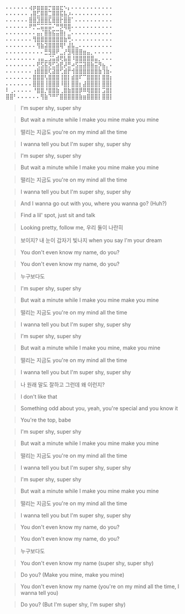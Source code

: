 ⠄⠄⠄⠄⠄⠄⢴⡶⣶⣶⣶⡒⣶⣶⣖⠢⡄⠄⠄⠄⠄⠄⠄⠄⠄⠄⠄⠄ <br>
⠄⠄⠄⠄⠄⠄⢠⣿⣋⣿⣿⣉⣿⣿⣯⣧⡰⠄⠄⠄⠄⠄⠄⠄⠄⠄⠄⠄ <br>
⠄⠄⠄⠄⠄⠄⣿⣿⣹⣿⣿⣏⣿⣿⡗⣿⣿⠁⠄⠄⠄⠄⠄⠄⠄⠄⠄⠄ <br>
⠄⠄⠄⠄⠄⠄⠟⡛⣉⣭⣭⣭⠌⠛⡻⢿⣿⠄⠄⠄⠄⠄⠄⠄⠄⠄⠄⠄ <br>
⠄⠄⠄⠄⠄⠄⠄⠄⣤⡌⣿⣷⣯⣭⣿⡆⣈⠄⠄⠄⠄⠄⠄⠄⠄⠄⠄⠄ <br>
⠄⠄⠄⠄⠄⠄⠄⢻⣿⣿⣿⣿⣿⣿⣿⣷⢛⠄⠄⠄⠄⠄⠄⠄⠄⠄⠄⠄ <br>
⠄⠄⠄⠄⠄⠄⠄⠄⢻⣷⣽⣿⣿⣿⢿⠃⣼⣧⣀⠄⠄⠄⠄⠄⠄⠄⠄⠄ <br>
⠄⠄⠄⠄⠄⠄⠄⠄⠄⠄⣛⣻⣿⠟⣀⡜⣻⢿⣿⣿⣶⣤⡀⠄⠄⠄⠄⠄ <br>
⠄⠄⠄⠄⠄⠄⠄⠄⢠⣤⣀⣨⣥⣾⢟⣧⣿⠸⣿⣿⣿⣿⣿⣤⡀⠄⠄⠄ <br>
⠄⠄⠄⠄⠄⠄⠄⠄⢟⣫⣯⡻⣋⣵⣟⡼⣛⠴⣫⣭⣽⣿⣷⣭⡻⣦⡀⠄ <br>
⠄⠄⠄⠄⠄⠄⠄⢰⣿⣿⣿⢏⣽⣿⢋⣾⡟⢺⣿⣿⣿⣿⣿⣿⣷⢹⣷⠄ <br>
⠄⠄⠄⠄⠄⠄⠄⣿⣿⣿⢣⣿⣿⣿⢸⣿⡇⣾⣿⠏⠉⣿⣿⣿⡇⣿⣿⡆ <br>
⠄⠄⠄⠄⠄⠄⠄⣿⣿⣿⢸⣿⣿⣿⠸⣿⡇⣿⣿⡆⣼⣿⣿⣿⡇⣿⣿⡇ <br>
⠇⢀⠄⠄⠄⠄⠄⠘⣿⣿⡘⣿⣿⣷⢀⣿⣷⣿⣿⡿⠿⢿⣿⣿⡇⣩⣿⡇ <br>
⣿⣿⠃⠄⠄⠄⠄⠄⠄⢻⣷⠙⠛⠋⣿⣿⣿⣿⣿⣷⣶⣿⣿⣿⡇⣿⣿⡇ <br>

> I'm super shy, super shy

> But wait a minute while I make you mine make you mine

> 떨리는 지금도 you're on my mind all the time

> I wanna tell you but I'm super shy, super shy

> I'm super shy, super shy

> But wait a minute while I make you mine make you mine

> 떨리는 지금도 you're on my mind all the time

> I wanna tell you but I'm super shy, super shy

> And I wanna go out with you, where you wanna go? (Huh?)

> Find a lil' spot, just sit and talk

> Looking pretty, follow me, 우리 둘이 나란히

> 보이지? 내 눈이 갑자기 빛나지 when you say I'm your dream

> You don't even know my name, do you?

> You don't even know my name, do you?

> 누구보다도

> I'm super shy, super shy

> But wait a minute while I make you mine make you mine

> 떨리는 지금도 you're on my mind all the time

> I wanna tell you but I'm super shy, super shy

> I'm super shy, super shy

> But wait a minute while I make you mine, make you mine

> 떨리는 지금도 you're on my mind all the time

> I wanna tell you but I'm super shy, super shy

> 나 원래 말도 잘하고 그런데 왜 이런지?

> I don't like that

> Something odd about you, yeah, you're special and you know it

> You're the top, babe

> I'm super shy, super shy

> But wait a minute while I make you mine make you mine

> 떨리는 지금도 you're on my mind all the time

> I wanna tell you but I'm super shy, super shy

> I'm super shy, super shy

> But wait a minute while I make you mine make you mine

> 떨리는 지금도 you're on my mind all the time

> I wanna tell you but I'm super shy, super shy

> You don't even know my name, do you?

> You don't even know my name, do you?

> 누구보다도

> You don't even know my name (super shy, super shy)

> Do you? (Make you mine, make you mine)

> You don't even know my name (you're on my mind all the time, I wanna tell you)

> Do you? (But I'm super shy, I'm super shy)